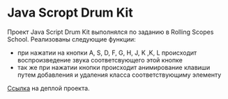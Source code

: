 # Java Scropt Drum Kit #

Проект Java Script Drum Kit выполнялся по заданию в Rolling Scopes School.
Реализованы следующие функции: 
* при нажатии на кнопки A, S, D, F, G, H, J, K ,K, L происходит воспроизведение звука соответсвующего этой кнопке
* так же при нажатии кнопки происходит анимирование клавиши путем добавления и удаления класса соответствующиму элементу

[Ссылка](https://pavel1303.github.io/drum__kit/ "Java Script Drum Kit") на деплой проекта.
